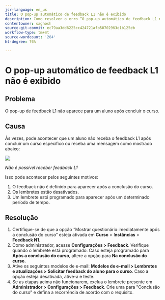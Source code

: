 ```yaml
---
jcr-language: en_us
title: O pop-up automático de feedback L1 não é exibido
description: Como resolver o erro “O pop-up automático de feedback L1 não aparece”
contentowner: saghosh
source-git-commit: ec79aa3dd6225cc424721afb50702963c1b125eb
workflow-type: tm+mt
source-wordcount: '204'
ht-degree: 76%

---
```




# O pop-up automático de feedback L1 não é exibido

## Problema

O pop-up de feedback L1 não aparece para um aluno após concluir o curso.

## Causa

Às vezes, pode acontecer que um aluno não receba o feedback L1 após concluir um curso específico ou receba uma mensagem como mostrado abaixo:

![](assets/l1-feedback.png)

*Não é possível receber feedback L1*

Isso pode acontecer pelos seguintes motivos:

1. O feedback não é definido para aparecer após a conclusão do curso.
1. Os lembretes estão desativados.
1. Um lembrete está programado para aparecer após um determinado período de tempo.

## Resolução

1. Certifique-se de que a opção “Mostrar questionário imediatamente após a conclusão do curso” esteja ativada em **Curso** > **Instâncias** > **Feedback N1**.
   <!--![](assets/l1-feedback.png)-->
1. Como administrador, acesse **Configurações > Feedback**. Verifique quando o lembrete está programado. Caso esteja programado para **Após a conclusão do curso**, altere a opção para **Na conclusão do curso**.
1. Ative os seguintes modelos de e-mail: **Modelos de e-mail > Lembretes e atualizações > Solicitar feedback do aluno para o curso**. Caso a opção esteja desativada, ative-a e teste.
1. Se as etapas acima não funcionarem, exclua o lembrete presente em **Administrador > Configurações > Feedback**. Crie uma para &quot;Conclusão do curso&quot; e defina a recorrência de acordo com o requisito.
